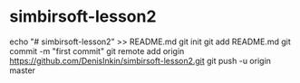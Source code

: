 # simbirsoft-lesson2
echo "# simbirsoft-lesson2" >> README.md
git init
git add README.md
git commit -m "first commit"
git remote add origin https://github.com/DenisInkin/simbirsoft-lesson2.git
git push -u origin master
